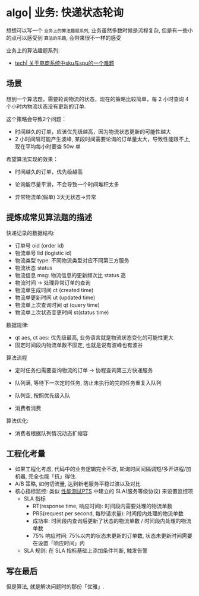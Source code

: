 # algo| 业务: 快递状态轮询

想想可以写一个 `业务上的算法趣题系列`, 业务虽然多数时候是流程复杂, 但是有一些小的点可以感受到 `算法的乐趣`, 会带来很不一样的感受

业务上的算法趣题系列:
- [tech| 关于电商系统中sku与spu的一个难题](https://www.jianshu.com/p/edc5b28e2842)

## 场景

想到一个算法题，需要轮询物流的状态，现在的策略比较简单，每 2 小时查询 4 个小时内物流状态没有更新的订单.

这个策略会导致2个问题：
- 时间越久的订单，应该优先级越高，因为物流状态更新的可能性越大
- 2 小时间隔可能产生波峰,  某段时间需要论询的订单量太大，导致性能跟不上, 现在平均每小时要查 50w 单

希望算法实现的效果：
- 时间越久的订单，优先级越高
- 论询能尽量平滑，不会导致一个时间堆积太多

- 异常物流单(假单) 3天无状态->异常

## 提炼成常见算法题的描述

快递记录的数据结构:
- 订单号 oid (order id)
- 物流单号 lid (logistic id)
- 物流类型 type: 不同物流类型对应不同第三方服务
- 物流状态 status
- 物流信息 msg: 物流信息的更新频次比 status 高
- 物流时间 -> 处理异常订单的查询
- 物流单生成时间 ct (created time)
- 物流单更新时间 ut (updated time)
- 物流单上次查询时间 qt (query time)
- 物流单上次状态变更时间 st(status time)

数据规律:
- qt aes, ct aes: 优先级最高, 业务语言就是物流状态变化的可能性更大
- 固定时间段内物流单数不固定, 也就是说有波峰也有波谷

算法流程
- 定时任务扫需要查询物流的订单 -> 协程查询第三方快递服务

- 队列满, 等待下一次定时任务, 防止未执行的完的任务重复入队列
- 队列空, 按照优先级入队
- 消费者消费

算法优化:
- 消费者根据队列情况动态扩缩容

## 工程化考量

- 如果工程化考虑, 代码中的业务逻辑完全不改, 轮询时间间隔调短/多开进程/加机器, 完全也能「抗」得住. 
- A/B 策略, 如何切流量, 达到新老服务平稳过渡以及对比
- 核心指标监控: 类似 [性能测试PTS](https://help.aliyun.com/product/29260.html) 中建立的 SLA(服务等级协议) 来设置监控项
    - SLA 指标
        - RT(response time, 响应时间): 时间段内需要处理的物流单数
        - PRS(request per second, 每秒请求量): 时间段内处理的物流单数
        - 成功率: 时间段内查询后更新了状态的物流单数 / 时间段内处理的物流单数
        - 75% 响应时间: 75%以内的状态未更新的订单数, 状态未更新时间需要在设置「响应时间」内 
    - SLA 规则: 在 SLA 指标基础上添加条件判断, 触发告警

## 写在最后

但是算法, 就是解决问题时的那份「优雅」.